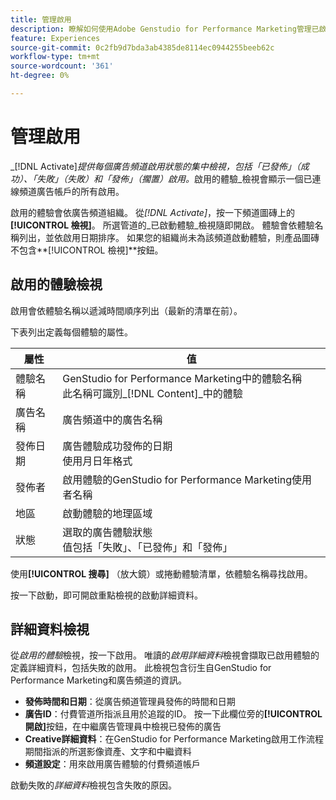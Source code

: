 ```yaml
---
title: 管理啟用
description: 瞭解如何使用Adobe Genstudio for Performance Marketing管理已啟用的體驗。
feature: Experiences
source-git-commit: 0c2fb9d7bda3ab4385de8114ec0944255beeb62c
workflow-type: tm+mt
source-wordcount: '361'
ht-degree: 0%

---
```


# 管理啟用

_[!DNL Activate]_提供每個廣告頻道啟用狀態的集中檢視，包括「已發佈」（成功）、「失敗」（失敗）和「發佈」（擱置）啟用。_&#x200B;啟用的體驗&#x200B;_檢視會顯示一個已連線頻道廣告帳戶的所有啟用。

啟用的體驗會依廣告頻道組織。 從&#x200B;_[!DNL Activate]_，按一下頻道圖磚上的&#x200B;**[!UICONTROL 檢視]**。 所選管道的_&#x200B;已啟動體驗&#x200B;_檢視隨即開啟。 體驗會依體驗名稱列出，並依啟用日期排序。 如果您的組織尚未為該頻道啟動體驗，則產品圖磚不包含&#x200B;**[!UICONTROL 檢視]**按鈕。

## 啟用的體驗檢視

啟用會依體驗名稱以遞減時間順序列出（最新的清單在前）。

下表列出定義每個體驗的屬性。

| 屬性 | 值 |
|------------------|---------------------------------------------------------------------------------------------|
| 體驗名稱 | GenStudio for Performance Marketing中的體驗名稱<br>此名稱可識別&#x200B;_[!DNL Content]_中的體驗 |
| 廣告名稱 | 廣告頻道中的廣告名稱 |
| 發佈日期 | 廣告體驗成功發佈的日期<br>使用月日年格式 |
| 發佈者 | 啟用體驗的GenStudio for Performance Marketing使用者名稱 |
| 地區 | 啟動體驗的地理區域 |
| 狀態 | 選取的廣告體驗狀態<br>值包括「失敗」、「已發佈」和「發佈」 |

使用&#x200B;**[!UICONTROL 搜尋]** （放大鏡）或捲動體驗清單，依體驗名稱尋找啟用。

按一下啟動，即可開啟重點檢視的啟動詳細資料。

## 詳細資料檢視

從&#x200B;_啟用的體驗_&#x200B;檢視，按一下啟用。 唯讀的&#x200B;_啟用詳細資料_&#x200B;檢視會擷取已啟用體驗的定義詳細資料，包括失敗的啟用。 此檢視包含衍生自GenStudio for Performance Marketing和廣告頻道的資訊。

* **發佈時間和日期**：從廣告頻道管理員發佈的時間和日期
* **廣告ID**：付費管道所指派且用於追蹤的ID。 按一下此欄位旁的&#x200B;**[!UICONTROL 開啟]**&#x200B;按鈕，在中繼廣告管理員中檢視已發佈的廣告
* **Creative詳細資料**：在GenStudio for Performance Marketing啟用工作流程期間指派的所選影像資產、文字和中繼資料
* **頻道設定**：用來啟用廣告體驗的付費頻道帳戶

啟動失敗的&#x200B;_詳細資料_&#x200B;檢視包含失敗的原因。
